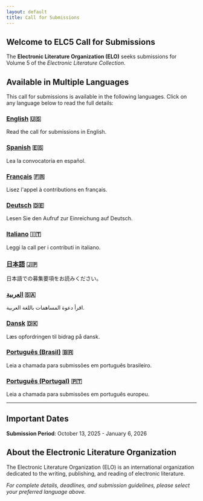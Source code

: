 ```yaml
---
layout: default
title: Call for Submissions
---
```


## Welcome to ELC5 Call for Submissions

The **Electronic Literature Organization (ELO)** seeks submissions for Volume 5 of the _Electronic Literature Collection_.

## Available in Multiple Languages

This call for submissions is available in the following languages. Click on any language below to read the full details:

### [English](/EN/) 🇺🇸

Read the call for submissions in English.

### [Spanish](/ES/) 🇪🇸

Lea la convocatoria en español.

### [Français](/FR/) 🇫🇷

Lisez l'appel à contributions en français.

### [Deutsch](/DE/) 🇩🇪

Lesen Sie den Aufruf zur Einreichung auf Deutsch.

### [Italiano](/IT/) 🇮🇹

Leggi la call per i contributi in italiano.

### [日本語](/JA/) 🇯🇵

日本語での募集要項をお読みください。

### [العربية](/AR/) 🇸🇦

اقرأ دعوة المساهمات باللغة العربية.

### [Dansk](/DA/) 🇩🇰

Læs opfordringen til bidrag på dansk.

### [Português (Brasil)](/PT-BR/) 🇧🇷

Leia a chamada para submissões em português brasileiro.

### [Português (Portugal)](/PT-PT/) 🇵🇹

Leia a chamada para submissões em português europeu.

---

## Important Dates

**Submission Period**: October 13, 2025 - January 6, 2026

## About the Electronic Literature Organization

The Electronic Literature Organization (ELO) is an international organization dedicated to the writing, publishing, and reading of electronic literature.

_For complete details, deadlines, and submission guidelines, please select your preferred language above._
